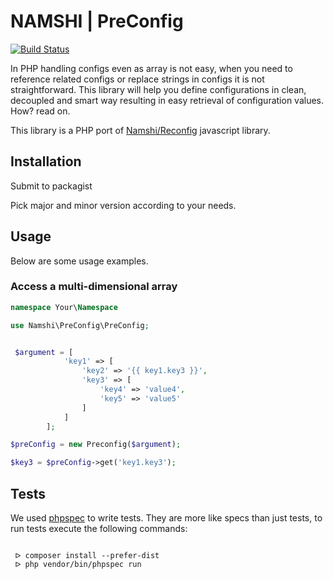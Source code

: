 # NAMSHI | PreConfig

[![Build Status](https://api.travis-ci.com/namshi/preconfig.svg?token=gpDfsZ6pMs8Vhxeyuq1K&branch=master)](https://magnum.travis-ci.com/namshi/preconfig)

In PHP handling configs even as array is not easy, when you need to reference related configs or replace strings in configs it is not straightforward.
This library will help you define configurations in clean, decoupled and smart way resulting in easy retrieval of configuration values. How? read on.

This library is a PHP port of [Namshi/Reconfig](https://github.com/namshi/reconfig) javascript library.

## Installation

Submit to packagist

Pick major and minor version according to your needs.

## Usage

Below are some usage examples.


### Access a multi-dimensional array

```php
namespace Your\Namespace

use Namshi\PreConfig\PreConfig;


 $argument = [
            'key1' => [
                'key2' => '{{ key1.key3 }}',
                'key3' => [
                    'key4' => 'value4',
                    'key5' => 'value5'
                ]
            ]
        ];

$preConfig = new Preconfig($argument);

$key3 = $preConfig->get('key1.key3');

```

## Tests

We used [phpspec](http://www.phpspec.net) to write tests. They are more like specs than just tests,
to run tests execute the following commands:


```shell

 ᐅ composer install --prefer-dist
 ᐅ php vendor/bin/phpspec run

```